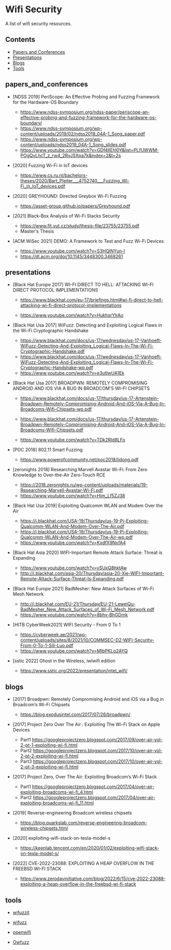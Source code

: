 # Wifi Security 
A list of wifi security resources.

## Contents

- [Papers and Conferences](#papers_and_conferences)
- [Presentations](#presentations)
- [Blogs](#blogs)
- [Tools](#tools)



## papers_and_conferences


- [NDSS 2019] PeriScope: An Effective Probing and Fuzzing Framework for the Hardware-OS Boundary
  - https://www.ndss-symposium.org/ndss-paper/periscope-an-effective-probing-and-fuzzing-framework-for-the-hardware-os-boundary/
  - https://www.ndss-symposium.org/wp-content/uploads/2019/02/ndss2019_04A-1_Song_paper.pdf
  - https://www.ndss-symposium.org/wp-content/uploads/ndss2019_04A-1_Song_slides.pdf
  - https://www.youtube.com/watch?v=GDf4IIEhl0Y&list=PLfUWWM-POgQvLhcT_z_rw4_2RvJSXpa7k&index=2&t=2s

- [2020] Fuzzing Wi-Fi in IoT devices


  - https://www.cs.ru.nl/bachelors-theses/2020/Bart_Pleiter___4752740___Fuzzing_Wi-Fi_in_IoT_devices.pdf

- [2020] GREYHOUND: Directed Greybox Wi-Fi Fuzzing

  - https://asset-group.github.io/papers/Greyhound.pdf

- [2021] Black-Box Analysis of Wi-Fi Stacks Security


  -  https://www.fit.vut.cz/study/thesis-file/23755/23755.pdf
  - Master's Thesis 

- [ACM WiSec 2021] DEMO: A Framework to Test and Fuzz Wi-Fi Devices

  - https://www.youtube.com/watch?v=S3HQlNYun-I
  - https://dl.acm.org/doi/10.1145/3448300.3468261

  



## presentations

- [Black Hat Europe 2017]  WI-FI DIRECT TO HELL: ATTACKING WI-FI DIRECT PROTOCOL IMPLEMENTATIONS

  - https://www.blackhat.com/eu-17/briefings.html#wi-fi-direct-to-hell-attacking-wi-fi-direct-protocol-implementations
  
  - https://www.youtube.com/watch?v=HukhsrYlrAo

- [Black Hat Usa 2017] WiFuzz: Detecting and Exploiting Logical Flaws in the Wi-Fi Cryptographic Handshake

  - https://www.blackhat.com/docs/us-17/wednesday/us-17-Vanhoeft-WiFuzz-Detecting-And-Exploiting_Logical-Flaws-In-The-Wi-Fi-Cryptographic-Handshake.pdf
  - https://www.blackhat.com/docs/us-17/wednesday/us-17-Vanhoeft-WiFuzz-Detecting-And-Exploiting_Logical-Flaws-In-The-Wi-Fi-Cryptographic-Handshake-wp.pdf
  - https://www.youtube.com/watch?v=e3utIwUA1Ek

- [Black Hat Usa 2017] BROADPWN: REMOTELY COMPROMISING ANDROID AND IOS VIA A BUG IN BROADCOM'S WI-FI CHIPSETS

  - https://www.blackhat.com/docs/us-17/thursday/us-17-Artenstein-Broadpwn-Remotely-Compromising-Android-And-iOS-Via-A-Bug-In-Broadcoms-Wifi-Chipsets-wp.pdf

  - https://www.blackhat.com/docs/us-17/thursday/us-17-Artenstein-Broadpwn-Remotely-Compromising-Android-And-iOS-Via-A-Bug-In-Broadcoms-Wifi-Chipsets.pdf

  - https://www.youtube.com/watch?v=TDk2RId8LFo

- [POC 2018] 802.11 Smart Fuzzing
  - https://www.powerofcommunity.net/poc2018/lidong.pdf

- [zeronights 2018] Researching Marvell Avastar Wi-Fi: From Zero Knowledge to Over-the-Air Zero-Touch RCE

  - https://2018.zeronights.ru/wp-content/uploads/materials/19-Researching-Marvell-Avastar-Wi-Fi.pdf
  - https://www.youtube.com/watch?v=Him_Lf5ZJ38

- [Black Hat Usa 2019] Exploiting Qualcomm WLAN and Modem Over the Air

  - https://i.blackhat.com/USA-19/Thursday/us-19-Pi-Exploiting-Qualcomm-WLAN-And-Modem-Over-The-Air.pdf
  - https://i.blackhat.com/USA-19/Thursday/us-19-Pi-Exploiting-Qualcomm-WLAN-And-Modem-Over-The-Air-wp.pdf
  - https://www.youtube.com/watch?v=KxdfX9NxfA4

- [Black Hat Asia 2020] WIFI-Important Remote Attack Surface: Threat is Expanding
  - https://www.youtube.com/watch?v=ySUxQ8hktAw
  - http://i.blackhat.com/asia-20/Thursday/asia-20-Xie-WIFI-Important-Remote-Attack-Surface-Threat-Is-Expanding.pdf

- [Black Hat Europe 2021] BadMesher: New Attack Surfaces of Wi-Fi Mesh Network
  - http://i.blackhat.com/EU-21/Thursday/EU-21-LeweiQu-BadMesher_New_Attack_Surfaces_of_Wi-Fi_Mesh_Network.pdf
  - https://www.youtube.com/watch?v=8bhv-BhGDmk

- [HITB CyberWeek2021]  WIFI Security - From 0 To 1
  - https://cyberweek.ae/2021/wp-content/uploads/sites/8/2021/10/COMMSEC-D2-WIFI-Security-From-0-To-1-Sili-Luo.pdf
  - https://www.youtube.com/watch?v=MIbPKLq2AYQ

- [sstic 2022] Ghost in the Wireless, iwlwifi edition

  - https://www.sstic.org/2022/presentation/intel_wifi/

    

## blogs

- [2017] Broadpwn: Remotely Compromising Android and iOS via a Bug in Broadcom’s Wi-Fi Chipsets

    - https://blog.exodusintel.com/2017/07/26/broadpwn/

- [2017] Project Zero Over The Air : Exploiting The Wi-Fi Stack on Apple Devices
  - Part1 https://googleprojectzero.blogspot.com/2017/09/over-air-vol-2-pt-1-exploiting-wi-fi.html
  - Part2 https://googleprojectzero.blogspot.com/2017/10/over-air-vol-2-pt-2-exploiting-wi-fi.html
  - Part3 https://googleprojectzero.blogspot.com/2017/10/over-air-vol-2-pt-3-exploiting-wi-fi.html

- [2017] Project Zero,  Over The Air: Exploiting Broadcom’s Wi-Fi Stack
  - Part1 https://googleprojectzero.blogspot.com/2017/04/over-air-exploiting-broadcoms-wi-fi_4.html
  - Part2 https://googleprojectzero.blogspot.com/2017/04/over-air-exploiting-broadcoms-wi-fi_11.html

- [2019] Reverse-engineering Broadcom wireless chipsets

  - https://blog.quarkslab.com/reverse-engineering-broadcom-wireless-chipsets.html

- [2020] exploiting-wifi-stack-on-tesla-model-s

  - https://keenlab.tencent.com/en/2020/01/02/exploiting-wifi-stack-on-tesla-model-s/

- [2022] CVE-2022-23088: EXPLOITING A HEAP OVERFLOW IN THE FREEBSD WI-FI STACK

  - https://www.zerodayinitiative.com/blog/2022/6/15/cve-2022-23088-exploiting-a-heap-overflow-in-the-freebsd-wi-fi-stack

  

## tools

-  [wifuzzit](https://github.com/0xd012/wifuzzit)

-  [wifuzz](https://github.com/0x90/wifuzz/)

-  [openwifi](https://github.com/open-sdr/openwifi)

- [Owfuzz](https://github.com/alipay/Owfuzz/)

   



